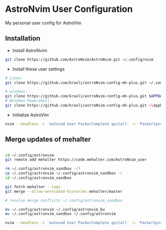 # AstroNvim User Configuration

My personal user config for AstroVim

## Installation

- Install AstroNvim

```sh
git clone https://github.com/AstroNvim/AstroNvim.git ~/.config/nvim
```

- Install these user settings

```sh
# Linux:
git clone https://github.com/kraxli/astroNvim-config-mh-plus.git ~/.config/astronvim

# windows:
git clone https://github.com/kraxli/astroNvim-config-mh-plus.git $APPDATA$\Local\astronvim
# Windows Powershell:
git clone https://github.com/kraxli/astroNvim-config-mh-plus.git ~\AppData\Local\astronvim
```

- Initialize AstroVim

```sh
nvim --headless -c 'autocmd User PackerComplete quitall' -c 'PackerSync'
```

## Merge updates of mehalter

```sh

cd ~/.config/astronvim
git remote add mehalter https://code.mehalter.com/AstroNvim_user 

rm ~/.config/astronvim_sandbox -rf
cp ~/.config/astronvim ~/.config/astronvim_sandbox -r
cd ~/.config/astronvim_sandbox

git fetch mehalter --tags
git merge --allow-unrelated-histories mehalter/master

# resolve merge conflicts ~/.config/astronvim_sandbox

mv ~/.config/astronvim ~/.config/astronvim_bu
mv ~/.config/astronvim_sandbox ~/.config/astronvim

nvim --headless -c 'autocmd User PackerComplete quitall' -c 'PackerSync'
```
